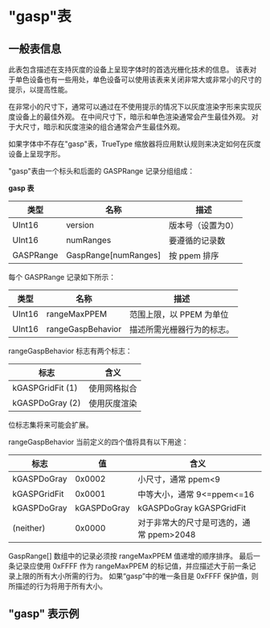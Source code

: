 # "gasp"表

## 一般表信息

此表包含描述在支持灰度的设备上呈现字体时的首选光栅化技术的信息。 该表对于单色设备也有一些用处，单色设备可以使用该表来关闭非常大或非常小的尺寸的提示，以提高性能。

在非常小的尺寸下，通常可以通过在不使用提示的情况下以灰度渲染字形来实现灰度设备上的最佳外观。 在中间尺寸下，暗示和单色渲染通常会产生最佳外观。 对于大尺寸，暗示和灰度渲染的组合通常会产生最佳外观。

如果字体中不存在"gasp"表，TrueType 缩放器将应用默认规则来决定如何在灰度设备上呈现字形。

"gasp"表由一个标头和后面的 GASPRange 记录分组组成：

**gasp 表**

|类型|名称|描述|
|-|-|-|
|UInt16| version| 版本号（设置为0）|
|UInt16| numRanges| 要遵循的记录数|
|GASPRange| GaspRange[numRanges]| 按 ppem 排序|

每个 GASPRange 记录如下所示：

|类型|名称|描述|
|-|-|-|
|UInt16| rangeMaxPPEM| 范围上限，以 PPEM 为单位|
|UInt16| rangeGaspBehavior| 描述所需光栅器行为的标志。|

rangeGaspBehavior 标志有两个标志：

|标志|含义|
|-|-|
|kGASPGridFit (1)|使用网格拟合|
|kGASPDoGray (2)|使用灰度渲染|

位标志集将来可能会扩展。

rangeGaspBehavior 当前定义的四个值将具有以下用途：

|标志|值|含义|
|-|-|-|
|kGASPDoGray| 0x0002| 小尺寸，通常 ppem<9|
|kGASPGridFit| 0x0001| 中等大小，通常 9<=ppem<=16|
|kGASPDoGray | kGASPDoGray | kGASPDoGray kGASPGridFit| 0x0003| 大尺寸，通常 ppem>16|
|(neither)| 0x0000| 对于非常大的尺寸是可选的，通常 ppem>2048|

GaspRange[] 数组中的记录必须按 rangeMaxPPEM 值递增的顺序排序。 最后一条记录应使用 0xFFFF 作为 rangeMaxPPEM 的标记值，并应描述大于前一条记录上限的所有大小所需的行为。 如果“gasp”中的唯一条目是 0xFFFF 保护值，则所描述的行为将用于所有大小。

## "gasp" 表示例


